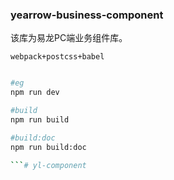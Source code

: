 ### yearrow-business-component

该库为易龙PC端业务组件库。


`webpack+postcss+babel`

```bash

#eg
npm run dev

#build
npm run build

#build:doc
npm run build:doc

```# yl-component
